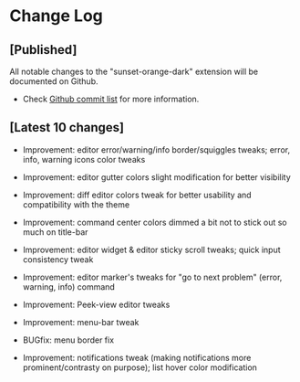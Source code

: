 # Change Log

## [Published]

All notable changes to the "sunset-orange-dark" extension will be documented on Github.

- Check [Github commit list](https://github.com/thekomer/Sunset-orange-VSCode-theme/commits/master) for more information.

## [Latest 10 changes]

- Improvement: editor error/warning/info border/squiggles tweaks; error, info, warning icons color tweaks

- Improvement: editor gutter colors slight modification for better visibility

- Improvement: diff editor colors tweak for better usability and compatibility with the theme

- Improvement: command center colors dimmed a bit not to stick out so much on title-bar

- Improvement: editor widget & editor sticky scroll tweaks; quick input consistency tweak

- Improvement: editor marker's tweaks for "go to next problem" (error, warning, info) command

- Improvement: Peek-view editor tweaks

- Improvement: menu-bar tweak

- BUGfix: menu border fix

- Improvement: notifications tweak (making notifications more prominent/contrasty on purpose); list hover color modification
